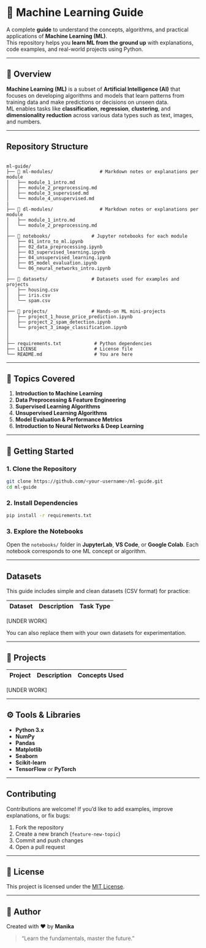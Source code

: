 # 🧠 Machine Learning Guide

A complete **guide** to understand the concepts, algorithms, and practical applications of **Machine Learning (ML)**.  
This repository helps you **learn ML from the ground up** with explanations, code examples, and real-world projects using Python.

---

## 📘 Overview

**Machine Learning (ML)** is a subset of **Artificial Intelligence (AI)** that focuses on developing algorithms and models that learn patterns from training data and make predictions or decisions on unseen data.  
ML enables tasks like **classification**, **regression**, **clustering**, and **dimensionality reduction** across various data types such as text, images, and numbers.

---

## Repository Structure

```

ml-guide/
├── 📁 ml-modules/                 # Markdown notes or explanations per module
│   ├── module_1_intro.md
│   ├── module_2_preprocessing.md
│   ├── module_3_supervised.md
│   └── module_4_unsupervised.md
|
├── 📁 dl-modules/                 # Markdown notes or explanations per module
│   ├── module_1_intro.md
│   └── module_2_preprocessing.md
│
├── 📁 notebooks/               # Jupyter notebooks for each module
│   ├── 01_intro_to_ml.ipynb
│   ├── 02_data_preprocessing.ipynb
│   ├── 03_supervised_learning.ipynb
│   ├── 04_unsupervised_learning.ipynb
│   ├── 05_model_evaluation.ipynb
│   └── 06_neural_networks_intro.ipynb
│
├── 📁 datasets/                # Datasets used for examples and projects
│   ├── housing.csv
│   ├── iris.csv
│   └── spam.csv
│
├── 📁 projects/                # Hands-on ML mini-projects
│   ├── project_1_house_price_prediction.ipynb
│   ├── project_2_spam_detection.ipynb
│   └── project_3_image_classification.ipynb
│
│
├── requirements.txt            # Python dependencies
├── LICENSE                     # License file
└── README.md                   # You are here

````

---

## 🧮 Topics Covered

1. **Introduction to Machine Learning**  
2. **Data Preprocessing & Feature Engineering**  
3. **Supervised Learning Algorithms**  
4. **Unsupervised Learning Algorithms**  
5. **Model Evaluation & Performance Metrics**  
6. **Introduction to Neural Networks & Deep Learning**

---

## 🚀 Getting Started

### 1. Clone the Repository
```bash
git clone https://github.com/<your-username>/ml-guide.git
cd ml-guide
````

### 2. Install Dependencies

```bash
pip install -r requirements.txt
```

### 3. Explore the Notebooks

Open the `notebooks/` folder in **JupyterLab**, **VS Code**, or **Google Colab**.
Each notebook corresponds to one ML concept or algorithm.

---

## Datasets

This guide includes simple and clean datasets (CSV format) for practice:

| Dataset        | Description             | Task Type           |
| -------------- | ----------------------- | ------------------- |
[UNDER WORK]

You can also replace them with your own datasets for experimentation.

---

## 🧠 Projects

| Project                   | Description                             | Concepts Used                      |
| ------------------------- | --------------------------------------- | ---------------------------------- |
[UNDER WORK]

---

## ⚙️ Tools & Libraries

* **Python 3.x**
* **NumPy**
* **Pandas**
* **Matplotlib**
* **Seaborn**
* **Scikit-learn**
* **TensorFlow** or **PyTorch**

---

## Contributing

Contributions are welcome!
If you’d like to add examples, improve explanations, or fix bugs:

1. Fork the repository
2. Create a new branch (`feature-new-topic`)
3. Commit and push changes
4. Open a pull request

---

## 📜 License

This project is licensed under the [MIT License](LICENSE).

---

## 💬 Author

Created with ❤️ by **Manika**

> “Learn the fundamentals, master the future.”
